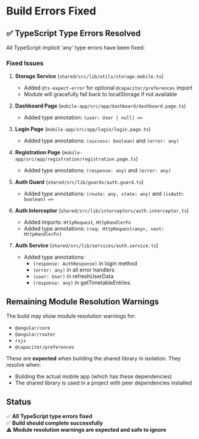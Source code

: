 # Build Errors Fixed

## ✅ TypeScript Type Errors Resolved

All TypeScript implicit 'any' type errors have been fixed:

### Fixed Issues

1. **Storage Service** (`shared/src/lib/utils/storage.mobile.ts`)
   - Added `@ts-expect-error` for optional `@capacitor/preferences` import
   - Module will gracefully fall back to localStorage if not available

2. **Dashboard Page** (`mobile-app/src/app/dashboard/dashboard.page.ts`)
   - Added type annotation: `(user: User | null) =>`

3. **Login Page** (`mobile-app/src/app/login/login.page.ts`)
   - Added type annotations: `(success: boolean)` and `(error: any)`

4. **Registration Page** (`mobile-app/src/app/registration/registration.page.ts`)
   - Added type annotations: `(response: any)` and `(error: any)`

5. **Auth Guard** (`shared/src/lib/guards/auth.guard.ts`)
   - Added type annotations: `(route: any, state: any)` and `(isAuth: boolean) =>`

6. **Auth Interceptor** (`shared/src/lib/interceptors/auth.interceptor.ts`)
   - Added imports: `HttpRequest`, `HttpHandlerFn`
   - Added type annotations: `(req: HttpRequest<any>, next: HttpHandlerFn)`

7. **Auth Service** (`shared/src/lib/services/auth.service.ts`)
   - Added type annotations:
     - `(response: AuthResponse)` in login method
     - `(error: any)` in all error handlers
     - `(user: User)` in refreshUserData
     - `(response: any)` in getTimetableEntries

## Remaining Module Resolution Warnings

The build may show module resolution warnings for:
- `@angular/core`
- `@angular/router`
- `rxjs`
- `@capacitor/preferences`

These are **expected** when building the shared library in isolation. They resolve when:
- Building the actual mobile app (which has these dependencies)
- The shared library is used in a project with peer dependencies installed

## Status

✅ **All TypeScript type errors fixed**  
✅ **Build should complete successfully**  
⚠️ **Module resolution warnings are expected and safe to ignore**

